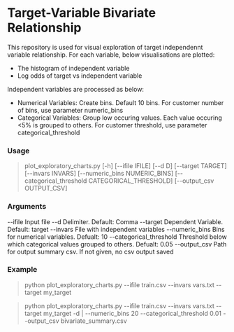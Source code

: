 # Target-Variable Bivariate Relationship

This repository is used for visual exploration of target independennt variable relationship. For each variable, below visualisations are plotted:
- The histogram of independent variable
- Log odds of target vs independent variable

Independent variables are processed as below:
- Numerical Variables: Create bins. Default 10 bins. For customer number of bins, use parameter numeric_bins
- Categorical Variables: Group low occuring values. Each value occuring <5% is grouped to others. For customer threshold, use parameter categorical_threshold

### Usage 
> plot_exploratory_charts.py [-h] [--ifile IFILE] [--d D] [--target TARGET] [--invars INVARS] [--numeric_bins NUMERIC_BINS] [--categorical_threshold CATEGORICAL_THRESHOLD] [--output_csv OUTPUT_CSV]

### Arguments
  --ifile                   Input file
  --d                       Delimiter. Default: Comma
  --target                  Dependent Variable. Default: target
  --invars                  File with independent variables
  --numeric_bins            Bins for numerical variables. Defualt: 10
  --categorical_threshold   Threshold below which categorical values grouped to others. Defualt: 0.05
  --output_csv              Path for output summary csv. If not given, no csv output saved

  
### Example  
> python plot_exploratory_charts.py --ifile train.csv --invars vars.txt --target my_target

> python plot_exploratory_charts.py --ifile train.csv --invars vars.txt --target my_target -d \| --numeric_bins 20 --categorical_threshold 0.01 --output_csv bivariate_summary.csv

